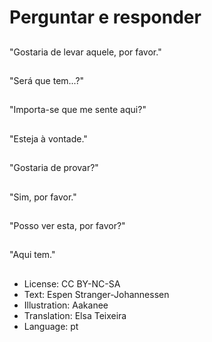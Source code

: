 # Perguntar e responder

##
"Gostaria de levar aquele, por favor."

##
"Será que tem...?"

##
"Importa-se que me sente aqui?"

##
"Esteja à vontade."

##
"Gostaria de provar?"

##
"Sim, por favor."

##
"Posso ver esta, por favor?"

##
"Aqui tem."

##
* License: CC BY-NC-SA
* Text: Espen Stranger-Johannessen
* Illustration: Aakanee
* Translation: Elsa Teixeira
* Language: pt
